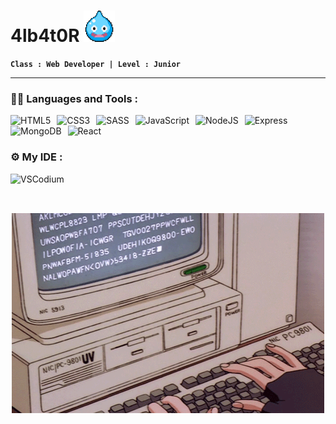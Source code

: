 #  4lb4t0R <img width="50px" height="50px" alt="GIF DQ Slime" src="https://github.com/4lb4t0R/4lb4t0R/blob/main/slime.gif"/>


**```Class : Web Developer | Level : Junior```**

---

### :man_technologist:  Languages and Tools :

<img align="left" alt="HTML5" src="https://img.shields.io/badge/HTML5-E34F26?style=for-the-badge&logo=html5&logoColor=white" style="padding-right:10px;" />

<img align="left" alt="CSS3" src="https://img.shields.io/badge/CSS3-1572B6?style=for-the-badge&logo=css3&logoColor=white" style="padding-right:10px;" />

<img align="left" alt="SASS" src="https://img.shields.io/badge/Sass-CC6699?style=for-the-badge&logo=sass&logoColor=white" style="padding-right:10px;" />

<img align="left" alt="JavaScript" src="https://img.shields.io/badge/JavaScript-F7DF1E?style=for-the-badge&logo=javascript&logoColor=black" style="padding-right:10px;" />

<img align="left" alt="NodeJS" src="https://img.shields.io/badge/Node.js-43853D?style=for-the-badge&logo=node.js&logoColor=white" style="padding-right:10px;" />

<img align="left" alt="Express" src="https://img.shields.io/badge/Express.js-404D59?style=for-the-badge" style="padding-right:10px;" />

<img align="left" alt="MongoDB" src="https://img.shields.io/badge/MongoDB-4EA94B?style=for-the-badge&logo=mongodb&logoColor=white" style="padding-right:10px;" />

<img align="left" alt="React" src="https://img.shields.io/badge/React-20232A?style=for-the-badge&logo=react&logoColor=61DAFB" style="padding-right:10px;" />

<br/>
<br/>

### :gear:  My IDE :

<img align="left" alt="VSCodium" src="https://img.shields.io/badge/VSCodium-blueviolet?style=for-the-badge&logo=VSCodium&logoColor=white"/> 

<br/>
<br/>

##
<p align="center">
<img width="500px" height="320px" alt="coding girl" style="display: block; margin-left: auto; margin-right: auto;" src="https://github.com/4lb4t0R/4lb4t0R/blob/main/482ff37c43387b76de1161edb4d04977-4218086459.gif"/>
</p>

